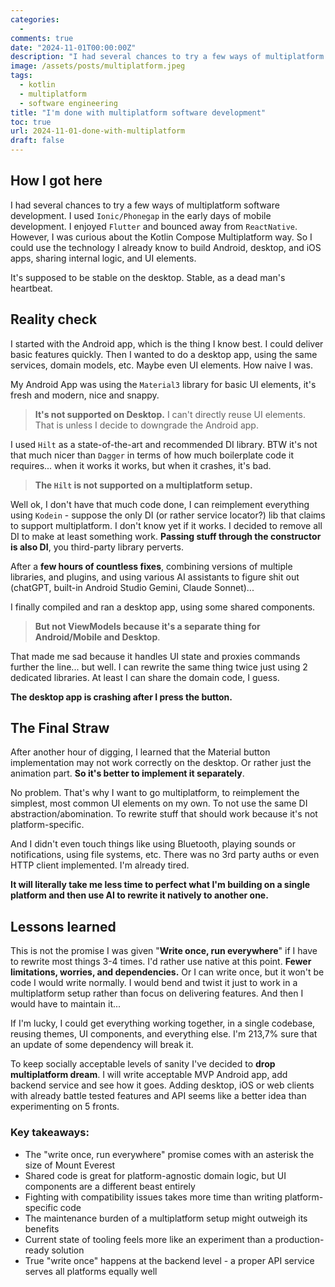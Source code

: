```yaml
---
categories:
  -
comments: true
date: "2024-11-01T00:00:00Z"
description: "I had several chances to try a few ways of multiplatform software development. However, I was curious about the Kotlin Compose Multiplatform way. So I could use the technology I already know to build Android, desktop, and iOS apps, sharing internal logic, and UI elements. How hard can it be?"
image: /assets/posts/multiplatform.jpeg
tags:
  - kotlin
  - multiplatform
  - software engineering
title: "I'm done with multiplatform software development"
toc: true
url: 2024-11-01-done-with-multiplatform
draft: false 
---
```


## How I got here

I had several chances to try a few ways of multiplatform software development. I used `Ionic/Phonegap` in the early days of mobile development. I enjoyed `Flutter` and bounced away from `ReactNative`. However, I was curious about the Kotlin Compose Multiplatform way. So I could use the technology I already know to build Android, desktop, and iOS apps, sharing internal logic, and UI elements.

It's supposed to be stable on the desktop. Stable, as a dead man's heartbeat.

## Reality check

I started with the Android app, which is the thing I know best. I could deliver basic features quickly. Then I wanted to do a desktop app, using the same services, domain models, etc. Maybe even UI elements.
How naive I was.

My Android App was using the `Material3` library for basic UI elements, it's fresh and modern, nice and snappy.

> **It's not supported on Desktop.**
I can't directly reuse UI elements. That is unless I decide to downgrade the Android app.

I used `Hilt` as a state-of-the-art and recommended DI library. BTW it's not that much nicer than `Dagger` in terms of how much boilerplate code it requires... when it works it works, but when it crashes, it's bad.

> **The `Hilt` is not supported on a multiplatform setup.**

Well ok, I don't have that much code done, I can reimplement everything using `Kodein` - suppose the only DI (or rather service locator?) lib that claims to support multiplatform.
I don't know yet if it works. I decided to remove all DI to make at least something work. **Passing stuff through the constructor is also DI**, you third-party library perverts.

After a **few hours of countless fixes**, combining versions of multiple libraries, and plugins, and using various AI assistants to figure shit out (chatGPT, built-in Android Studio Gemini, Claude Sonnet)...

I finally compiled and ran a desktop app, using some shared components.

> **But not ViewModels because it's a separate thing for Android/Mobile and Desktop**. 

That made me sad because it handles UI state and proxies commands further the line... but well. I can rewrite the same thing twice just using 2 dedicated libraries. At least I can share the domain code, I guess.

**The desktop app is crashing after I press the button.**

## The Final Straw

After another hour of digging, I learned that the Material button implementation may not work correctly on the desktop. Or rather just the animation part. **So it's better to implement it separately**.

No problem.
That's why I want to go multiplatform, to reimplement the simplest, most common UI elements on my own. To not use the same DI abstraction/abomination. To rewrite stuff that should work because it's not platform-specific.

And I didn't even touch things like using Bluetooth, playing sounds or notifications, using file systems, etc. There was no 3rd party auths or even HTTP client implemented. I'm already tired.

**It will literally take me less time to perfect what I'm building on a single platform and then use AI to rewrite it natively to another one.**

## Lessons learned 

This is not the promise I was given "**Write once, run everywhere**" if I have to rewrite most things 3-4 times. I'd rather use native at this point. **Fewer limitations, worries, and dependencies.** Or I can write once, but it won't be code I would write normally. I would bend and twist it just to work in a multiplatform setup rather than focus on delivering features. And then I would have to maintain it...

If I'm lucky, I could get everything working together, in a single codebase, reusing themes, UI components, and everything else. I'm 213,7% sure that an update of some dependency will break it.

To keep socially acceptable levels of sanity I've decided to **drop multiplatform dream**. I will write acceptable MVP Android app, add backend service and see how it goes. Adding desktop, iOS or web clients with already battle tested features and API seems like a better idea than experimenting on 5 fronts.

### Key takeaways:
- The "write once, run everywhere" promise comes with an asterisk the size of Mount Everest
- Shared code is great for platform-agnostic domain logic, but UI components are a different beast entirely
- Fighting with compatibility issues takes more time than writing platform-specific code
- The maintenance burden of a multiplatform setup might outweigh its benefits
- Current state of tooling feels more like an experiment than a production-ready solution
- True "write once" happens at the backend level - a proper API service serves all platforms equally well
